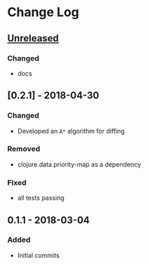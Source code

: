 # Change Log

## [Unreleased]
### Changed
- docs

## [0.2.1] - 2018-04-30
### Changed
- Developed an `A*` algorithm for diffing

### Removed
- clojure.data.priority-map as a dependency 

### Fixed
- all tests passing

## 0.1.1 - 2018-03-04
### Added
- Initial commits

[Unreleased]: https://github.com/juji-io/editscript/compare/0.2.0...HEAD
[0.2.0]: https://github.com/juji-io/editscript/compare/0.1.1...0.2.0
